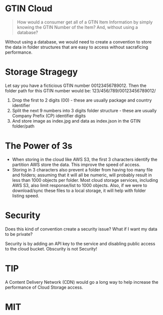 # GTIN Cloud
> How would a consumer get all of a GTIN Item Information by simply knowing the GTIN Number of the Item?  And, without using a database?

Without using a database, we would need to create a convention to store the data in folder structures that are easy to access without sacraficing performance.

# Storage Stragegy
Let say you have a ficticious GTIN number 00123456789012.  Then the folder path for this GTIN number would be: 123/456/789/00123456789012/

1. Drop the first to 2 digits (00) - these are usually package and country identifier
2. Split the next 9 numbers into 3 digits folder structure - these are usually Company Prefix (CP) identifier digits
3. And store image as index.jpg and data as index.json in the GTIN folder/path

# The Power of 3s
- When storing in the cloud like AWS S3, the first 3 characters identify the partition AWS store the data.  This improve the speed of access.
- Storing in 3 characters also prevent a folder from having too many file and folders; assuming that it will all be numeric, will probably result in less than 1000 objects per folder.  Most cloud storage services, including AWS S3, also limit response/list to 1000 objects.  Also, if we were to download/sync these files to a local storage, it will help with folder listing speed.

# Security
Does this kind of convention create a security issue?  What if I want my data to be private?

Security is by adding an API key to the service and disabling public access to the cloud bucket.  Obscurity is not Security!

# TIP
A Content Delivery Network (CDN) would go a long way to help increase the performance of Cloud Storage access.

# MIT
